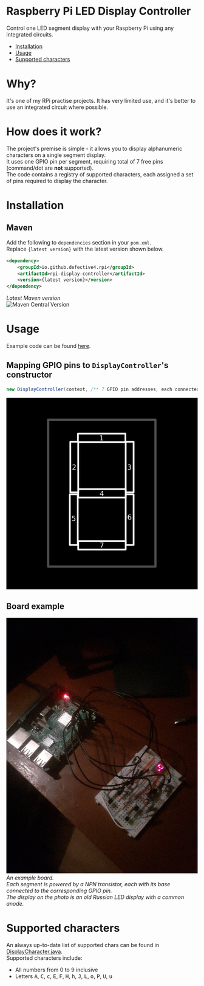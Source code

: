 # Raspberry Pi LED Display Controller
Control one LED segment display with your Raspberry Pi using any integrated circuits.  

- [Installation](#installation)
- [Usage](#usage)
- [Supported characters](#supported-characters)

# Why?
It's one of my RPi practise projects. It has very limited use, and it's better to use an integrated circuit where possible.

# How does it work?
The project's premise is simple - it allows you to display alphanumeric characters on a single segment display.  
It uses one GPIO pin per segment, requiring total of 7 free pins (command/dot are **not** supported).  
The code contains a registry of supported characters, each assigned a set of pins required to display the character.  

# Installation
## Maven
Add the following to `dependencies` section in your `pom.xml`.  
Replace `{latest version}` with the latest version shown below.
```xml
<dependency>
    <groupId>io.github.defective4.rpi</groupId>
	<artifactId>rpi-display-controller</artifactId>
	<version>{latest version}</version>
</dependency>
```
*Latest Maven version*  
![Maven Central Version](https://img.shields.io/maven-central/v/io.github.defective4.rpi/rpi-display-controller)

# Usage
Example code can be found [here](src/main/java/DisplayMain.java).  

## Mapping GPIO pins to `DisplayController`'s constructor
```java
new DisplayController(context, /** 7 GPIO pin addresses, each connected to a display segment **/);
```   
![led](img/led.png)

## Board example

![board](img/board.jpg)  
*An example board.*  
*Each segment is powered by a NPN transistor, each with its base connected to the corresponding GPIO pin.*  
*The display on the photo is an old Russian LED display with a common anode.*

# Supported characters
An always up-to-date list of supported chars can be found in [DisplayCharacter.java](src/main/java/io/github/defective4/rpi/DisplayCharacter.java).  
Supported characters include:
- All numbers from 0 to 9 inclusive
- Letters <kbd>A</kbd>, <kbd>C</kbd>, <kbd>c</kbd>, <kbd>E</kbd>, <kbd>F</kbd>, <kbd>H</kbd>, <kbd>h</kbd>, <kbd>J</kbd>, <kbd>L</kbd>, <kbd>o</kbd>, <kbd>P</kbd>, <kbd>U</kbd>, <kbd>u</kbd>